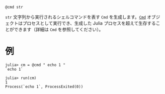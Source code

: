```
@cmd str
```

`str` 文字列から実行されるシェルコマンドを表す `Cmd` を生成します。[`Cmd`](@ref) オブジェクトはプロセスとして実行でき、生成した Julia プロセスを超えて生存することができます（詳細は `Cmd` を参照してください）。

# 例

```jldoctest
julia> cm = @cmd " echo 1 "
`echo 1`

julia> run(cm)
1
Process(`echo 1`, ProcessExited(0))
```
